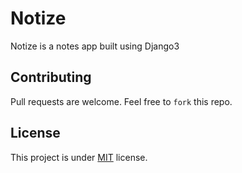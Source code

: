 # Notize
Notize is a notes app built using Django3 

## Contributing 
Pull requests are welcome. Feel free to ```fork``` this repo.

## License
This project is under [MIT](https://opensource.org/licenses/MIT) license.
